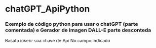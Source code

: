 # chatGPT_ApiPython

### Exemplo de código python para usar o chatGPT (parte comentada) e Gerador de imagen DALL-E parte desconteda

Basata inserir sua chave de Api No campo indicado
